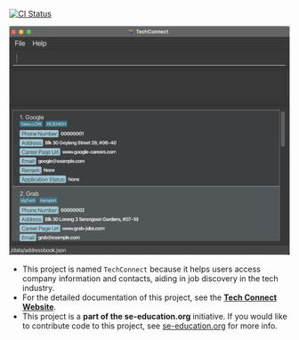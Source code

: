 [![CI Status](https://github.com/se-edu/addressbook-level3/workflows/Java%20CI/badge.svg)](https://github.com/se-edu/addressbook-level3/actions)

![Ui](docs/images/Ui.png)

- This project is named `TechConnect` because it helps users access company information and contacts, aiding in job discovery in the tech industry.
- For the detailed documentation of this project, see the **[Tech Connect Website](https://ay2425s1-cs2103t-f10-4.github.io/tp/)**.
- This project is a **part of the se-education.org** initiative. If you would like to contribute code to this project, see [se-education.org](https://se-education.org/#contributing-to-se-edu) for more info.
